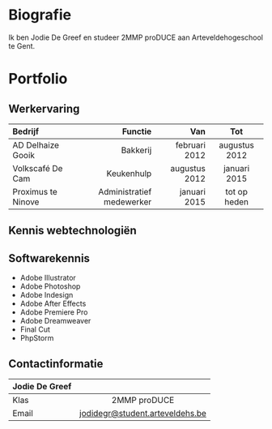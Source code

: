 Biografie
======

Ik ben Jodie De Greef en studeer 2MMP proDUCE aan Arteveldehogeschool te Gent. 

Portfolio
=======

Werkervaring 
-----

| Bedrijf     |    Functie | Van  | Tot |
| :-------- | --------:| --------:| :--: |
| AD Delhaize Gooik | Bakkerij |  februari 2012   |  augustus 2012|
| Volkscafé De Cam     |   Keukenhulp |  augustus 2012  | januari 2015 |
| Proximus te Ninove    |  Administratief medewerker  | januari 2015  | tot op heden |

Kennis webtechnologiën 
-----



Softwarekennis
-----

* Adobe Illustrator
* Adobe Photoshop
* Adobe Indesign
* Adobe After Effects
* Adobe Premiere Pro
* Adobe Dreamweaver
* Final Cut 
* PhpStorm


Contactinformatie
------

|Jodie De Greef||
| :-------- | :--: |
|Klas|  2MMP proDUCE |
|Email |jodidegr@student.arteveldehs.be|
